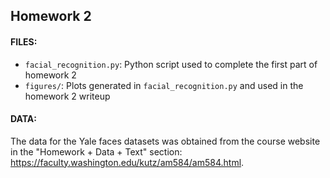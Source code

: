 ## Homework 2

#### FILES:
* `facial_recognition.py`: Python script used to complete the first part of homework 2
* `figures/`: Plots generated in `facial_recognition.py` and used in the homework 2 writeup 

#### DATA:
The data for the Yale faces datasets was obtained from the course website in the "Homework + Data + Text" section: https://faculty.washington.edu/kutz/am584/am584.html. 
